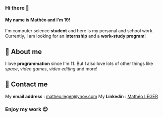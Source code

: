 ### Hi there 👋

#### My name is Mathéo and I'm 19!
I'm computer science **student** and here is my personal and school work.
Currently, I am looking for an **internship** and a **work-study program**! 

## 🌌 About me

I love **programmation** since I'm 11.
But I also love lots of other things like _space_, _video games_, _video editing_ and more!

## 📧 Contact me

My **email address** : matheo.leger@ynov.com
My **Linkedin** : [Mathéo LEGER](https://www.linkedin.com/in/math%C3%A9o-leger-648a711b6/)

### Enjoy my work 😉

<!--
**matheoleger/matheoleger** is a ✨ _special_ ✨ repository because its `README.md` (this file) appears on your GitHub profile.

Here are some ideas to get you started:

- 🔭 I’m currently working on ...
- 🌱 I’m currently learning ...
- 👯 I’m looking to collaborate on ...
- 🤔 I’m looking for help with ...
- 💬 Ask me about ...
- 📫 How to reach me: ...
- 😄 Pronouns: ...
- ⚡ Fun fact: ...
-->
